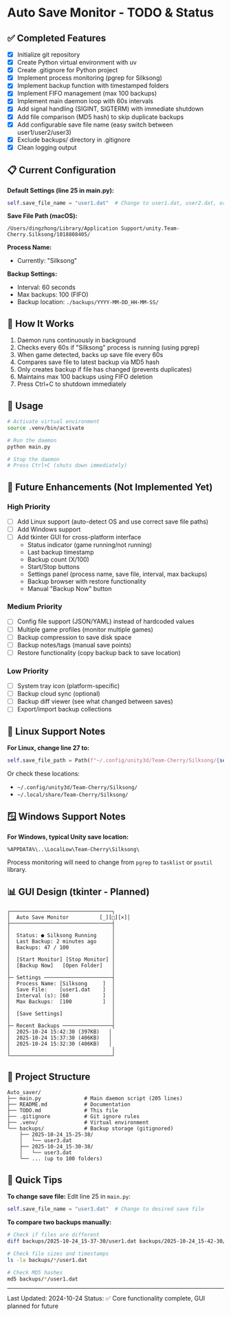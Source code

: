# Auto Save Monitor - TODO & Status

## ✅ Completed Features

- [x] Initialize git repository
- [x] Create Python virtual environment with uv
- [x] Create .gitignore for Python project
- [x] Implement process monitoring (pgrep for Silksong)
- [x] Implement backup function with timestamped folders
- [x] Implement FIFO management (max 100 backups)
- [x] Implement main daemon loop with 60s intervals
- [x] Add signal handling (SIGINT, SIGTERM) with immediate shutdown
- [x] Add file comparison (MD5 hash) to skip duplicate backups
- [x] Add configurable save file name (easy switch between user1/user2/user3)
- [x] Exclude backups/ directory in .gitignore
- [x] Clean logging output

## 📋 Current Configuration

**Default Settings (line 25 in main.py):**
```python
self.save_file_name = "user1.dat"  # Change to user1.dat, user2.dat, or user3.dat
```

**Save File Path (macOS):**
```
/Users/dingzhong/Library/Application Support/unity.Team-Cherry.Silksong/1018808405/
```

**Process Name:**
- Currently: "Silksong"

**Backup Settings:**
- Interval: 60 seconds
- Max backups: 100 (FIFO)
- Backup location: `./backups/YYYY-MM-DD_HH-MM-SS/`

## 🔄 How It Works

1. Daemon runs continuously in background
2. Checks every 60s if "Silksong" process is running (using pgrep)
3. When game detected, backs up save file every 60s
4. Compares save file to latest backup via MD5 hash
5. Only creates backup if file has changed (prevents duplicates)
6. Maintains max 100 backups using FIFO deletion
7. Press Ctrl+C to shutdown immediately

## 🚀 Usage

```bash
# Activate virtual environment
source .venv/bin/activate

# Run the daemon
python main.py

# Stop the daemon
# Press Ctrl+C (shuts down immediately)
```

## 📝 Future Enhancements (Not Implemented Yet)

### High Priority
- [ ] Add Linux support (auto-detect OS and use correct save file paths)
- [ ] Add Windows support
- [ ] Add tkinter GUI for cross-platform interface
  - Status indicator (game running/not running)
  - Last backup timestamp
  - Backup count (X/100)
  - Start/Stop buttons
  - Settings panel (process name, save file, interval, max backups)
  - Backup browser with restore functionality
  - Manual "Backup Now" button

### Medium Priority
- [ ] Config file support (JSON/YAML) instead of hardcoded values
- [ ] Multiple game profiles (monitor multiple games)
- [ ] Backup compression to save disk space
- [ ] Backup notes/tags (manual save points)
- [ ] Restore functionality (copy backup back to save location)

### Low Priority
- [ ] System tray icon (platform-specific)
- [ ] Backup cloud sync (optional)
- [ ] Backup diff viewer (see what changed between saves)
- [ ] Export/import backup collections

## 🐧 Linux Support Notes

**For Linux, change line 27 to:**
```python
self.save_file_path = Path(f"~/.config/unity3d/Team-Cherry/Silksong/{self.save_file_name}").expanduser()
```

Or check these locations:
- `~/.config/unity3d/Team-Cherry/Silksong/`
- `~/.local/share/Team-Cherry/Silksong/`

## 🪟 Windows Support Notes

**For Windows, typical Unity save location:**
```
%APPDATA%\..\LocalLow\Team-Cherry\Silksong\
```

Process monitoring will need to change from `pgrep` to `tasklist` or `psutil` library.

## 📊 GUI Design (tkinter - Planned)

```
┌─────────────────────────────────┐
│  Auto Save Monitor          [_][□][×]│
├─────────────────────────────────┤
│                                 │
│  Status: ● Silksong Running     │
│  Last Backup: 2 minutes ago     │
│  Backups: 47 / 100              │
│                                 │
│  [Start Monitor] [Stop Monitor] │
│  [Backup Now]   [Open Folder]   │
│                                 │
├─ Settings ──────────────────────┤
│  Process Name: [Silksong     ]  │
│  Save File:    [user1.dat    ]  │
│  Interval (s): [60           ]  │
│  Max Backups:  [100          ]  │
│                                 │
│  [Save Settings]                │
│                                 │
├─ Recent Backups ────────────────┤
│  2025-10-24 15:42:30 (397KB)   │
│  2025-10-24 15:37:30 (406KB)   │
│  2025-10-24 15:32:30 (406KB)   │
│                                 │
└─────────────────────────────────┘
```

## 📁 Project Structure

```
Auto_saver/
├── main.py              # Main daemon script (205 lines)
├── README.md            # Documentation
├── TODO.md              # This file
├── .gitignore           # Git ignore rules
├── .venv/               # Virtual environment
└── backups/             # Backup storage (gitignored)
    ├── 2025-10-24_15-25-38/
    │   └── user3.dat
    ├── 2025-10-24_15-30-38/
    │   └── user3.dat
    └── ... (up to 100 folders)
```

## 🔧 Quick Tips

**To change save file:**
Edit line 25 in `main.py`:
```python
self.save_file_name = "user3.dat"  # Change to desired save file
```

**To compare two backups manually:**
```bash
# Check if files are different
diff backups/2025-10-24_15-37-30/user1.dat backups/2025-10-24_15-42-30/user1.dat

# Check file sizes and timestamps
ls -la backups/*/user1.dat

# Check MD5 hashes
md5 backups/*/user1.dat
```

---

Last Updated: 2024-10-24
Status: ✅ Core functionality complete, GUI planned for future

